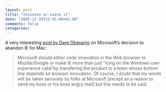 ```yaml
---
layout: post
title: "Innovate or Leave it"
date: "2005-12-19T22:45:00+01:00"
comments: false
categories: 
---
```


<p>A very interesting <a href="http://www.25hoursaday.com/weblog/PermaLink.aspx?guid=ba90f4aa-4a07-4f3e-a318-bc1095c61980">post by Dare Obasanjo</a> on Microsoft&#8217;s decision to abandon IE for Mac:</p>

<blockquote>
<p>Microsoft should either cede innovation in the Web browser to Mozilla/Google or make IE more than just &#8220;icing on the Windows user experience cake&#8221;by transfering the product to a team whose bottom line depends on browser innovation. Of course, I doubt that my words will be taken seriously by folks at Microsoft [except as a reason to send my boss or his boss angry mail] but this needs to be said.</p>
</blockquote>


